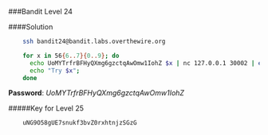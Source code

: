 ###Bandit Level 24

####Solution
```bash
	ssh bandit24@bandit.labs.overthewire.org

	for x in 56{6..7}{0..9}; do
	  echo UoMYTrfrBFHyQXmg6gzctqAwOmw1IohZ $x | nc 127.0.0.1 30002 | egrep -v  "Exiting|Wrong|I am";
	  echo "Try $x"; 
	done

```
**Password**: *UoMYTrfrBFHyQXmg6gzctqAwOmw1IohZ*


#####Key for Level 25
```
	uNG9O58gUE7snukf3bvZ0rxhtnjzSGzG
```
